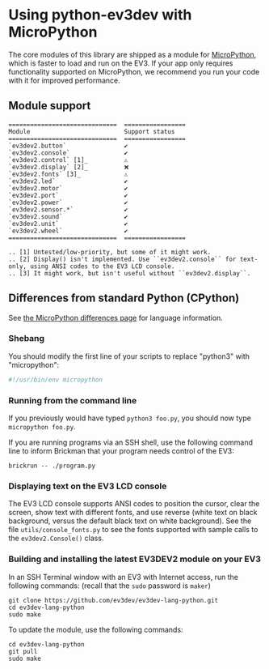 # Using python-ev3dev with MicroPython

The core modules of this library are shipped as a module for [MicroPython](https://micropython.org/),
which is faster to load and run on the EV3. If your app only requires functionality supported on
MicroPython, we recommend you run your code with it for improved performance.

## Module support

```eval_rst
==============================  =================
Module                          Support status
==============================  =================
`ev3dev2.button`                ️️✔️
`ev3dev2.console`               ✔️️
`ev3dev2.control` [1]_          ⚠️
`ev3dev2.display` [2]_          ❌
`ev3dev2.fonts` [3]_            ⚠️
`ev3dev2.led`                   ✔️
`ev3dev2.motor`                 ✔️
`ev3dev2.port`                  ✔️
`ev3dev2.power`                 ✔️
`ev3dev2.sensor.*`              ✔️
`ev3dev2.sound`                 ✔️
`ev3dev2.unit`                  ✔️
`ev3dev2.wheel`                 ✔️
==============================  =================

.. [1] Untested/low-priority, but some of it might work.
.. [2] Display() isn't implemented. Use ``ev3dev2.console`` for text-only, using ANSI codes to the EV3 LCD console.
.. [3] It might work, but isn't useful without ``ev3dev2.display``.
```

## Differences from standard Python (CPython)

See [the MicroPython differences page](http://docs.micropython.org/en/latest/genrst/index.html) for language information.

### Shebang

You should modify the first line of your scripts to replace "python3" with "micropython":

```python
#!/usr/bin/env micropython
```

### Running from the command line

If you previously would have typed `python3 foo.py`, you should now type `micropython foo.py`.

If you are running programs via an SSH shell, use the following command line to inform Brickman that your
program needs control of the EV3:

```shell
brickrun -- ./program.py
```

### Displaying text on the EV3 LCD console

The EV3 LCD console supports ANSI codes to position the cursor, clear the screen, show text with different fonts,
and use reverse (white text on black background, versus the default black text on white background). See the file
`utils/console_fonts.py` to see the fonts supported with sample calls to the `ev3dev2.Console()` class.

### Building and installing the latest EV3DEV2 module on your EV3

In an SSH Terminal window with an EV3 with Internet access, run the following commands:
(recall that the `sudo` password is `maker`)

```shell
git clone https://github.com/ev3dev/ev3dev-lang-python.git
cd ev3dev-lang-python
sudo make
```

To update the module, use the following commands:

```shell
cd ev3dev-lang-python
git pull
sudo make
```
